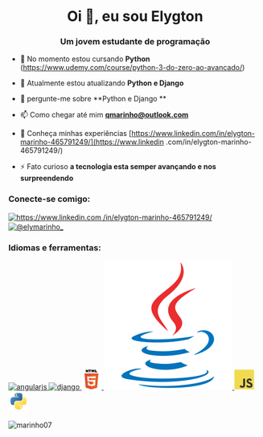 <h1 align="center">Oi 👋, eu sou Elygton</h1>
<h3 align="center">Um jovem estudante de programação</h3>

- 🔭 No momento estou cursando **Python** (https://www.udemy.com/course/python-3-do-zero-ao-avancado/)

- 🌱 Atualmente estou atualizando **Python e Django**

- 💬 pergunte-me sobre **Python e Django **

- 📫 Como chegar até mim **qmarinho@outlook.com**

- 📄 Conheça minhas experiências [https://www.linkedin.com/in/elygton-marinho-465791249/](https://www.linkedin .com/in/elygton-marinho-465791249/)

- ⚡ Fato curioso **a tecnologia esta semper avançando e nos surpreendendo**

<h3 align="left">Conecte-se comigo:</h3>
<p align="left ">
<a href="https://linkedin.com/in/https://www.linkedin.com/in/elygton-marinho-465791249/" target="blank"><img align="center" src=" https://raw.githubusercontent.com/rahuldkjain/github-profile-readme-generator/master/src/images/icons/Social/linked-in-alt.svg" alt="https://www.linkedin.com /in/elygton-marinho-465791249/" height="30" width="40" /></a>
<a href="https://instagram.com/@elymarinho_" target="blank"><img align="center" src="https://raw.githubusercontent.com/rahuldkjain/github-profile-readme-generator/master/src/images/icons/Social/instagram.svg" alt="@elymarinho_" height= "30" largura="40" /></a>
</p>

<h3 align="left">Idiomas e ferramentas:</h3>
<p align="left"> <a href="https://angular.io" target="_blank" rel="noreferrer"> <img src="https://raw.githubusercontent.com/devicons/devicon /master/icons/angularjs/angularjs-original-wordmark.svg" alt="angularjs" width="40" height="40"/> </a> <a href="https://www.djangoproject.com /" target="_blank" rel="noreferrer"> <img src="https://cdn.worldvectorlogo.com/logos/django.svg" alt="django" width="40" height="40"/ > </a> <a href="https://www.w3.org/html/" target="_blank" rel="noreferrer"> <img src="https://raw.githubusercontent.com/devicons/devicon/master/icons/html5/html5-original-wordmark.svg" alt="html5" width="40" height="40"/> </a> <a href="https:// www.java.com" target="_blank" rel="noreferrer"> <img src="https://raw.githubusercontent.com/devicons/devicon/master/icons/java/java-original.svg" alt= "java" largura="40" altura="40"/> </a> <a href="https://developer.mozilla.org/en-US/docs/Web/JavaScript" target="_blank" rel ="noreferrer"> <img src="https://raw.githubusercontent.com/devicons/devicon/master/icons/javascript/javascript-original.svg" alt="javascript" width="40" height="40 "/></a> <a href="https://www.python.org" target="_blank" rel="noreferrer"> <img src="https://raw.githubusercontent.com/devicons/devicon/master /icons/python/python-original.svg" alt="python" width="40" height="40"/> </a> </p>

<p><img align="center" src="https://github-readme-stats.vercel.app/api/top-langs?username=marinho07&show_icons=true&locale=en&layout=compact" alt="marinho07" /> </p>

<!---

- 👋 Hi, I’m @Marinho07
- 👀 I’m interested in ...
- 🌱 I’m currently learning ...
- 💞️ I’m looking to collaborate on ...
- 📫 How to reach me ...


Marinho07/Marinho07 is a ✨ special ✨ repository because its `README.md` (this file) appears on your GitHub profile.
You can click the Preview link to take a look at your changes.
--->
